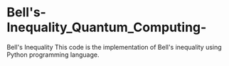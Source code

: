 # Bell's-Inequality_Quantum_Computing-
Bell's Inequality
This code is the implementation of Bell's inequality using Python programming language.
